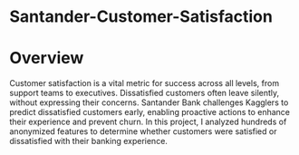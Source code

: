 # Santander-Customer-Satisfaction
# Overview
Customer satisfaction is a vital metric for success across all levels, from support teams to executives. Dissatisfied customers often leave silently, without expressing their concerns. Santander Bank challenges Kagglers to predict dissatisfied customers early, enabling proactive actions to enhance their experience and prevent churn. In this project, I analyzed hundreds of anonymized features to determine whether customers were satisfied or dissatisfied with their banking experience.

